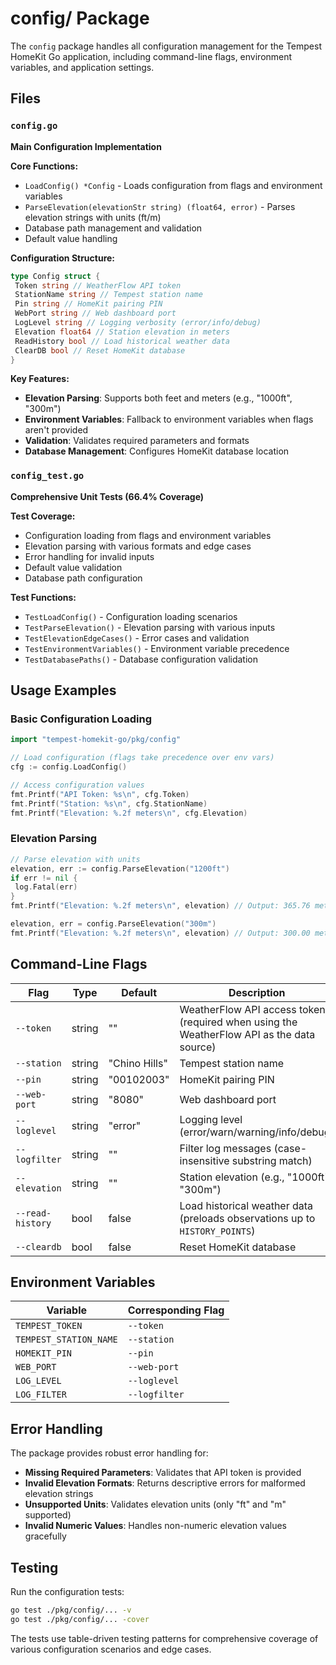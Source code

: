 # config/ Package

The `config` package handles all configuration management for the Tempest HomeKit Go application, including command-line flags, environment variables, and application settings.

## Files

### `config.go`
**Main Configuration Implementation**

**Core Functions:**
- `LoadConfig() *Config` - Loads configuration from flags and environment variables
- `ParseElevation(elevationStr string) (float64, error)` - Parses elevation strings with units (ft/m)
- Database path management and validation
- Default value handling

**Configuration Structure:**
```go
type Config struct {
 Token string // WeatherFlow API token
 StationName string // Tempest station name
 Pin string // HomeKit pairing PIN
 WebPort string // Web dashboard port
 LogLevel string // Logging verbosity (error/info/debug)
 Elevation float64 // Station elevation in meters
 ReadHistory bool // Load historical weather data
 ClearDB bool // Reset HomeKit database
}
```

**Key Features:**
- **Elevation Parsing**: Supports both feet and meters (e.g., "1000ft", "300m")
- **Environment Variables**: Fallback to environment variables when flags aren't provided
- **Validation**: Validates required parameters and formats
- **Database Management**: Configures HomeKit database location

### `config_test.go`
**Comprehensive Unit Tests (66.4% Coverage)**

**Test Coverage:**
- Configuration loading from flags and environment variables
- Elevation parsing with various formats and edge cases
- Error handling for invalid inputs
- Default value validation
- Database path configuration

**Test Functions:**
- `TestLoadConfig()` - Configuration loading scenarios
- `TestParseElevation()` - Elevation parsing with various inputs
- `TestElevationEdgeCases()` - Error cases and validation
- `TestEnvironmentVariables()` - Environment variable precedence
- `TestDatabasePaths()` - Database configuration validation

## Usage Examples

### Basic Configuration Loading
```go
import "tempest-homekit-go/pkg/config"

// Load configuration (flags take precedence over env vars)
cfg := config.LoadConfig()

// Access configuration values
fmt.Printf("API Token: %s\n", cfg.Token)
fmt.Printf("Station: %s\n", cfg.StationName)
fmt.Printf("Elevation: %.2f meters\n", cfg.Elevation)
```

### Elevation Parsing
```go
// Parse elevation with units
elevation, err := config.ParseElevation("1200ft")
if err != nil {
 log.Fatal(err)
}
fmt.Printf("Elevation: %.2f meters\n", elevation) // Output: 365.76 meters

elevation, err = config.ParseElevation("300m")
fmt.Printf("Elevation: %.2f meters\n", elevation) // Output: 300.00 meters
```

## Command-Line Flags

| Flag | Type | Default | Description |
|------|------|---------|-------------|
| `--token` | string | "" | WeatherFlow API access token (required when using the WeatherFlow API as the data source) |
| `--station` | string | "Chino Hills" | Tempest station name |
| `--pin` | string | "00102003" | HomeKit pairing PIN |
| `--web-port` | string | "8080" | Web dashboard port |
| `--loglevel` | string | "error" | Logging level (error/warn/warning/info/debug) |
| `--logfilter` | string | "" | Filter log messages (case-insensitive substring match) |
| `--elevation` | string | "" | Station elevation (e.g., "1000ft", "300m") |
| `--read-history` | bool | false | Load historical weather data (preloads observations up to `HISTORY_POINTS`) |
| `--cleardb` | bool | false | Reset HomeKit database |

## Environment Variables

| Variable | Corresponding Flag |
|----------|-------------------|
| `TEMPEST_TOKEN` | `--token` |
| `TEMPEST_STATION_NAME` | `--station` |
| `HOMEKIT_PIN` | `--pin` |
| `WEB_PORT` | `--web-port` |
| `LOG_LEVEL` | `--loglevel` |
| `LOG_FILTER` | `--logfilter` |

## Error Handling

The package provides robust error handling for:
- **Missing Required Parameters**: Validates that API token is provided
- **Invalid Elevation Formats**: Returns descriptive errors for malformed elevation strings
- **Unsupported Units**: Validates elevation units (only "ft" and "m" supported)
- **Invalid Numeric Values**: Handles non-numeric elevation values gracefully

## Testing

Run the configuration tests:
```bash
go test ./pkg/config/... -v
go test ./pkg/config/... -cover
```

The tests use table-driven testing patterns for comprehensive coverage of various configuration scenarios and edge cases.